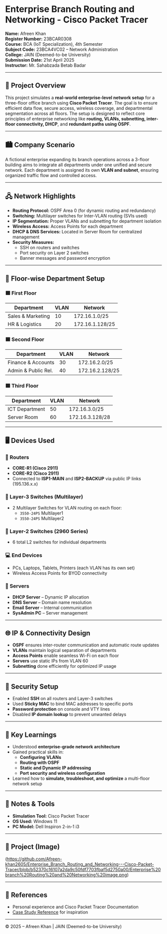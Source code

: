 # Enterprise Branch Routing and Networking - Cisco Packet Tracer
**Name:** Afreen Khan  
**Register Number:** 23BCAR0308         
**Course:** BCA (IoT Specialization), 4th Semester  
**Subject Code:** 23BCA4VC02 – Network Administration  
**College:** JAIN (Deemed-to-be University)  
**Submission Date:** 21st April 2025  
**Instructor:** Mr. Sahabzada Betab Badar  

---

## 🧩 Project Overview

This project simulates a **real-world enterprise-level network setup** for a three-floor office branch using **Cisco Packet Tracer**. The goal is to ensure efficient data flow, secure access, wireless coverage, and departmental segmentation across all floors. The setup is designed to reflect core principles of enterprise networking like **routing, VLANs, subnetting, inter-floor connectivity, DHCP**, and **redundant paths using OSPF**.

---

## 🏙️ Company Scenario

A fictional enterprise expanding its branch operations across a 3-floor building aims to integrate all departments under one unified and secure network. Each department is assigned its own **VLAN and subnet**, ensuring organized traffic flow and controlled access.

---

## 🖧 Network Highlights

- **Routing Protocol:** OSPF Area 0 (for dynamic routing and redundancy)  
- **Switching:** Multilayer switches for Inter-VLAN routing (SVIs used)  
- **IP Segmentation:** Proper VLANs and subnetting for department isolation  
- **Wireless Access:** Access Points for each department  
- **DHCP & DNS Services:** Located in Server Room for centralized management  
- **Security Measures:**  
  - SSH on routers and switches  
  - Port security on Layer 2 switches  
  - Banner messages and password encryption  

---

## 📶 Floor-wise Department Setup

### 🟩 First Floor
| Department          | VLAN | Network               |
|---------------------|------|------------------------|
| Sales & Marketing   | 10   | 172.16.1.0/25          |
| HR & Logistics      | 20   | 172.16.1.128/25        |

### 🟦 Second Floor
| Department          | VLAN | Network               |
|---------------------|------|------------------------|
| Finance & Accounts  | 30   | 172.16.2.0/25          |
| Admin & Public Rel. | 40   | 172.16.2.128/25        |

### 🟪 Third Floor
| Department          | VLAN | Network               |
|---------------------|------|------------------------|
| ICT Department      | 50   | 172.16.3.0/25          |
| Server Room         | 60   | 172.16.3.128/28        |

---

## 🖥️ Devices Used

### 🔁 Routers
- **CORE-R1 (Cisco 2911)**  
- **CORE-R2 (Cisco 2911)**  
- Connected to **ISP1-MAIN** and **ISP2-BACKUP** via public IP links (195.136.x.x)

### 🔀 Layer-3 Switches (Multilayer)
- 2 Multilayer Switches for VLAN routing on each floor:  
  - `3550-24PS` Multilayer1  
  - `3550-24PS` Multilayer2  

### 📶 Layer-2 Switches (2960 Series)
- 6 total L2 switches for individual departments  

### 💻 End Devices
- PCs, Laptops, Tablets, Printers (each VLAN has its own set)  
- Wireless Access Points for BYOD connectivity  

### 🧮 Servers
- **DHCP Server** – Dynamic IP allocation  
- **DNS Server** – Domain name resolution  
- **Email Server** – Internal communication  
- **SysAdmin PC** – Server management  

---

## 🌐 IP & Connectivity Design

- **OSPF** ensures inter-router communication and automatic route updates  
- **VLANs** maintain logical separation of departments  
- **Access Points** enable seamless Wi-Fi on each floor  
- **Servers** use static IPs from VLAN 60  
- **Subnetting** done efficiently for optimized IP usage  

---

## 🔐 Security Setup

- Enabled **SSH** on all routers and Layer-3 switches  
- Used **Sticky MAC** to bind MAC addresses to specific ports  
- **Password protection** on console and VTY lines  
- Disabled **IP domain lookup** to prevent unwanted delays  

---

## 🎯 Key Learnings

- Understood **enterprise-grade network architecture**  
- Gained practical skills in:  
  - **Configuring VLANs**  
  - **Routing with OSPF**  
  - **Static and Dynamic IP addressing**  
  - **Port security and wireless configuration**  
- Learned how to **simulate, troubleshoot, and optimize** a multi-floor network setup  

---

## 🧾 Notes & Tools

- **Simulation Tool:** Cisco Packet Tracer  
- **OS Used:** Windows 11  
- **PC Model:** Dell Inspiron 2-in-1 i3  

---

## 📌 Project (Image)

(https://github.com/Afreen-khan2605/Enterprise_Branch_Routing_and_Networking---Cisco-Packet-Tracer/blob/b52370c16107a2da9c50fdf7703fbaf5d2750a00/Enterprise%20branch%20Routing%20and%20Networking%20image.png)

---

## 🔗 References

- Personal experience and Cisco Packet Tracer Documentation   
- [Case Study Reference](https://gurutechnetworks.otombenard.com/assetsProject/project6) for inspiration  

---
© 2025 – Afreen Khan | JAIN (Deemed-to-be University)

